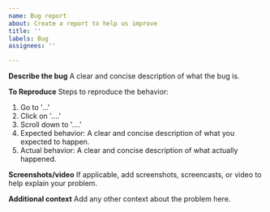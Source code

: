 ```yaml
---
name: Bug report
about: Create a report to help us improve
title: ''
labels: Bug
assignees: ''

---
```


**Describe the bug**
A clear and concise description of what the bug is.

**To Reproduce**
Steps to reproduce the behavior:
1. Go to '...'
2. Click on '....'
3. Scroll down to '....'
4. Expected behavior: A clear and concise description of what you expected to happen.
5. Actual behavior: A clear and concise description of what actually happened.

**Screenshots/video**
If applicable, add screenshots, screencasts, or video to help explain your problem.

**Additional context**
Add any other context about the problem here.
